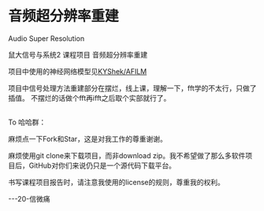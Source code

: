 # 音频超分辨率重建
Audio Super Resolution

鼠大信号与系统2 课程项目 音频超分辨率重建

项目中使用的神经网络模型见[KYShek/AFILM](https://github.com/KYShek/AFILM)

项目中信号处理方法重建部分在摆烂，线上课，理解一下，fft学的不太行，只做了插值。
不摆烂的话做个fft再ifft之后取个实部就行了。

##

To 哈哈群：

麻烦点一下Fork和Star，这是对我工作的尊重谢谢。

麻烦使用git clone来下载项目，而非download zip。我不希望做了那么多软件项目后，GitHub对你们来说仍只是一个源代码下载平台。

书写课程项目报告时，请注意我使用的license的规则，尊重我的权利。

---20-信微痛
